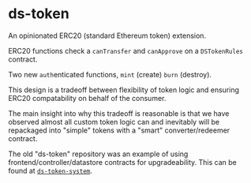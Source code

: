 ds-token
===

An opinionated ERC20 (standard Ethereum token) extension.

ERC20 functions check a `canTransfer` and `canApprove` on a `DSTokenRules` contract.

Two new `auth`enticated functions, `mint` (create) `burn` (destroy).

This design is a tradeoff between flexibility of token logic and ensuring ERC20 compatability on behalf of the consumer.

The main insight into why this tradeoff is reasonable is that we have observed almost all custom token logic can and
inevitably will be repackaged into "simple" tokens with a "smart" converter/redeemer contract.

The old "ds-token" repository was an example of using frontend/controller/datastore contracts for upgradeability. This can be found at [`ds-token-system`](https://github.com/dapphub/ds-token-system).
